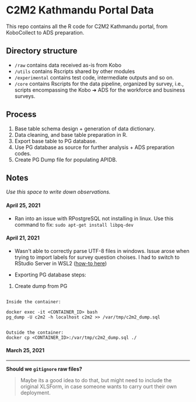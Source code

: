 # C2M2 Kathmandu Portal Data
This repo contains all the R code for C2M2 Kathmandu portal, from KoboCollect to ADS preparation.


## Directory structure

- `/raw` contains data received as-is from Kobo
- `/utils` contains Rscripts shared by other modules
- `/experimental` contains test code, intermediate outputs and so on.
- `/core` contains Rscripts for the data pipeline, organized by survey, i.e., scripts encompassing the Kobo ➜ ADS for the workforce and business surveys.


## Process

1. Base table schema design + generation of data dictionary.
1. Data cleaning, and base table preparation in R.
2. Export base table to PG database.
2. Use PG database as source for further analysis + ADS preparation codes.     
3. Create PG Dump file for populating APIDB.


## Notes
*Use this space to write down observations.*


#### April 25, 2021

- Ran into an issue with RPostgreSQL not installing in linux. Use this command to fix: `sudo apt-get install libpq-dev`

#### April 21, 2021


- Wasn't able to correctly parse UTF-8 files in windows. Issue arose when trying to import labels for survey question choises. I had to switch to RStudio Server in WSL2 ([how-to here](https://support.rstudio.com/hc/en-us/articles/360049776974-Using-RStudio-Server-in-Windows-WSL2))

- Exporting PG database steps:


1. Create dump from PG
```

Inside the container:

docker exec -it <CONTAINER_ID> bash
pg_dump -U c2m2 -h localhost c2m2 >> /var/tmp/c2m2_dump.sql


Outside the container:
docker cp <CONTAINER_ID>:/var/tmp/c2m2_dump.sql ./
```

#### March 25, 2021

---

**Should we `gitignore` raw files?**

> Maybe its a good idea to do that, but might need to include the original XLSForm, in case someone wants to carry ourt their own deployment.     
 
